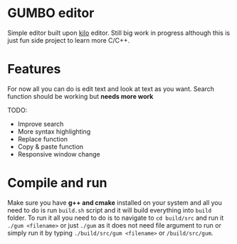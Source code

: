 # <strong>GUMBO editor</strong>

Simple editor built upon [kilo](https://github.com/antirez/kilo) editor. Still big work in progress although this is
just fun side project to learn more C/C++.

# Features

For now all you can do is edit text and look at text as you want. Search function should be working but <strong>needs
more work</strong>

TODO:
<ul>
<li>
Improve search
</li>
<li>
More syntax highlighting
</li>
<li>
Replace function
</li>
<li>
Copy & paste function
</li>
<li>
Responsive window change
</li>
</ul>

# Compile and run

Make sure you have <strong>g++ and cmake</strong> installed on your system and all you need to do is run
```build.sh``` script and it will build everything into ```build``` folder. To run it all you need to do is to navigate
to ```cd build/src``` and run it ```./gum <filename>``` or just ```./gum``` as it does not need file argument to
run or simply run it by typing ```./build/src/gum <filename>``` or ```/build/src/gum```.
